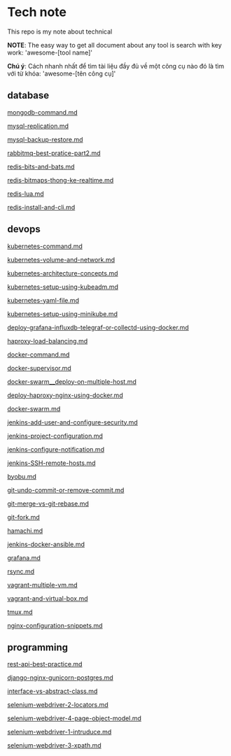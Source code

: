 # Tech note

This repo is my note about technical

**NOTE**: The easy way to get all document about any tool is search with key work: 'awesome-[tool name]'

**Chú ý**: Cách nhanh nhất để tìm tài liệu đầy đủ về một công cụ nào đó là tìm với từ khóa: 'awesome-[tên công cụ]'

database
---

[mongodb-command.md](database/mongo/mongodb-command.md)

[mysql-replication.md](database/mysql/mysql-replication.md)

[mysql-backup-restore.md](database/mysql/mysql-backup-restore.md)

[rabbitmq-best-pratice-part2.md](database/rabbitmq/rabbitmq-best-pratice-part2.md)

[redis-bits-and-bats.md](database/redis/redis-bits-and-bats.md)

[redis-bitmaps-thong-ke-realtime.md](database/redis/redis-bitmaps-thong-ke-realtime.md)

[redis-lua.md](database/redis/redis-lua.md)

[redis-install-and-cli.md](database/redis/redis-install-and-cli.md)

devops
---

[kubernetes-command.md](devops/kubernetes/kubernetes-command.md)

[kubernetes-volume-and-network.md](devops/kubernetes/kubernetes-volume-and-network.md)

[kubernetes-architecture-concepts.md](devops/kubernetes/kubernetes-architecture-concepts.md)

[kubernetes-setup-using-kubeadm.md](devops/kubernetes/kubernetes-setup-using-kubeadm.md)

[kubernetes-yaml-file.md](devops/kubernetes/kubernetes-yaml-file.md)

[kubernetes-setup-using-minikube.md](devops/kubernetes/kubernetes-setup-using-minikube.md)

[deploy-grafana-influxdb-telegraf-or-collectd-using-docker.md](devops/monitor/deploy-grafana-influxdb-telegraf-or-collectd-using-docker.md)

[haproxy-load-balancing.md](devops/haproxy/haproxy-load-balancing.md)

[docker-command.md](devops/docker/docker-command.md)

[docker-supervisor.md](devops/docker/docker-supervisor.md)

[docker-swarm__deploy-on-multiple-host.md](devops/docker/docker-swarm__deploy-on-multiple-host.md)

[deploy-haproxy-nginx-using-docker.md](devops/docker/deploy-haproxy-nginx-using-docker.md)

[docker-swarm.md](devops/docker/docker-swarm.md)

[jenkins-add-user-and-configure-security.md](devops/jenkins/jenkins-add-user-and-configure-security.md)

[jenkins-project-configuration.md](devops/jenkins/jenkins-project-configuration.md)

[jenkins-configure-notification.md](devops/jenkins/jenkins-configure-notification.md)

[jenkins-SSH-remote-hosts.md](devops/jenkins/jenkins-SSH-remote-hosts.md)

[byobu.md](devops/byobu/byobu.md)

[git-undo-commit-or-remove-commit.md](devops/git/git-undo-commit-or-remove-commit.md)

[git-merge-vs-git-rebase.md](devops/git/git-merge-vs-git-rebase.md)

[git-fork.md](devops/git/git-fork.md)

[hamachi.md](devops/hamachi/hamachi.md)

[jenkins-docker-ansible.md](devops/ci-cd/jenkins-docker-ansible.md)

[grafana.md](devops/grafana/grafana.md)

[rsync.md](devops/rsync/rsync.md)

[vagrant-multiple-vm.md](devops/vagrant/vagrant-multiple-vm.md)

[vagrant-and-virtual-box.md](devops/vagrant/vagrant-and-virtual-box.md)

[tmux.md](devops/tmux/tmux.md)

[nginx-configuration-snippets.md](devops/nginx/nginx-configuration-snippets.md)

programming
---

[rest-api-best-practice.md](programming/rest-api/rest-api-best-practice.md)

[django-nginx-gunicorn-postgres.md](programming/django/django-nginx-gunicorn-postgres.md)

[interface-vs-abstract-class.md](programming/oop/interface-vs-abstract-class.md)

[selenium-webdriver-2-locators.md](programming/selenium/selenium-webdriver-2-locators.md)

[selenium-webdriver-4-page-object-model.md](programming/selenium/selenium-webdriver-4-page-object-model.md)

[selenium-webdriver-1-intruduce.md](programming/selenium/selenium-webdriver-1-intruduce.md)

[selenium-webdriver-3-xpath.md](programming/selenium/selenium-webdriver-3-xpath.md)

